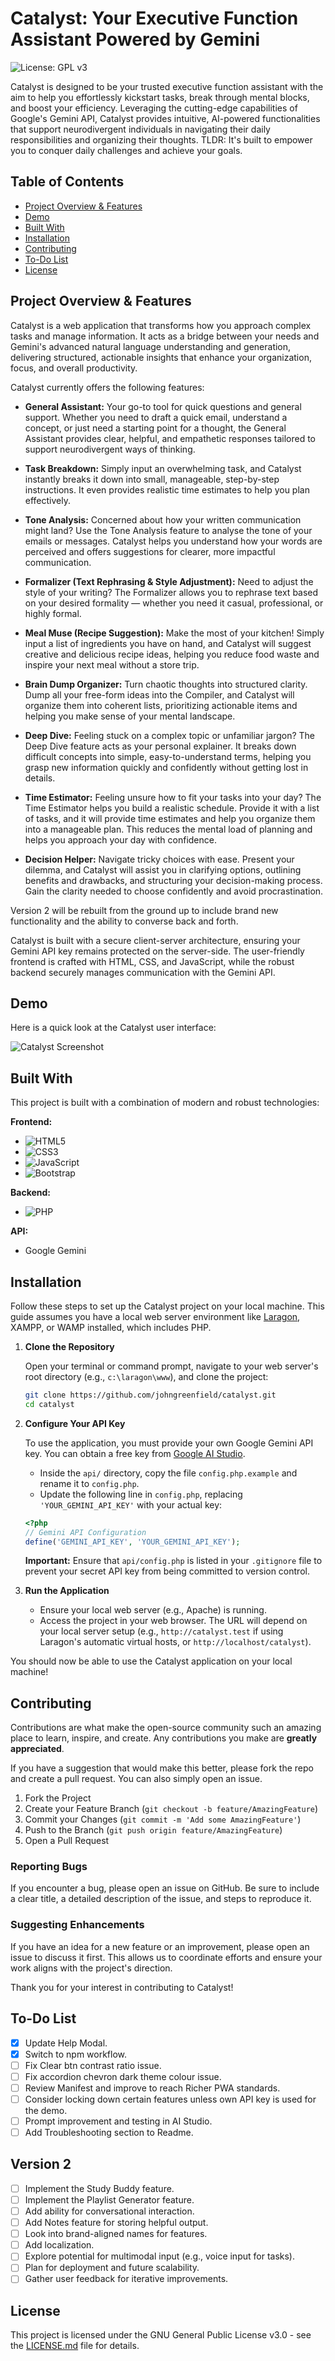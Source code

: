 # Catalyst: Your Executive Function Assistant Powered by Gemini

![License: GPL v3](https://img.shields.io/badge/License-GPLv3-blue.svg)

Catalyst is designed to be your trusted executive function assistant with the aim to help you effortlessly kickstart tasks, break through mental blocks, and boost your efficiency. Leveraging the cutting-edge capabilities of Google's Gemini API, Catalyst provides intuitive, AI-powered functionalities that support neurodivergent individuals in navigating their daily responsibilities and organizing their thoughts. TLDR: It's built to empower you to conquer daily challenges and achieve your goals.

## Table of Contents

- [Project Overview & Features](#project-overview--features)
- [Demo](#demo)
- [Built With](#built-with)
- [Installation](#installation)
- [Contributing](#contributing)
- [To-Do List](#to-do-list)
- [License](#license)

## Project Overview & Features

Catalyst is a web application that transforms how you approach complex tasks and manage information. It acts as a bridge between your needs and Gemini's advanced natural language understanding and generation, delivering structured, actionable insights that enhance your organization, focus, and overall productivity.

Catalyst currently offers the following features:

- **General Assistant:** Your go-to tool for quick questions and general support. Whether you need to draft a quick email, understand a concept, or just need a starting point for a thought, the General Assistant provides clear, helpful, and empathetic responses tailored to support neurodivergent ways of thinking.

- **Task Breakdown:** Simply input an overwhelming task, and Catalyst instantly breaks it down into small, manageable, step-by-step instructions. It even provides realistic time estimates to help you plan effectively.

- **Tone Analysis:** Concerned about how your written communication might land? Use the Tone Analysis feature to analyse the tone of your emails or messages. Catalyst helps you understand how your words are perceived and offers suggestions for clearer, more impactful communication.

- **Formalizer (Text Rephrasing & Style Adjustment):** Need to adjust the style of your writing? The Formalizer allows you to rephrase text based on your desired formality — whether you need it casual, professional, or highly formal.

- **Meal Muse (Recipe Suggestion):** Make the most of your kitchen! Simply input a list of ingredients you have on hand, and Catalyst will suggest creative and delicious recipe ideas, helping you reduce food waste and inspire your next meal without a store trip.

- **Brain Dump Organizer:** Turn chaotic thoughts into structured clarity. Dump all your free-form ideas into the Compiler, and Catalyst will organize them into coherent lists, prioritizing actionable items and helping you make sense of your mental landscape.

- **Deep Dive:** Feeling stuck on a complex topic or unfamiliar jargon? The Deep Dive feature acts as your personal explainer. It breaks down difficult concepts into simple, easy-to-understand terms, helping you grasp new information quickly and confidently without getting lost in details.

- **Time Estimator:** Feeling unsure how to fit your tasks into your day? The Time Estimator helps you build a realistic schedule. Provide it with a list of tasks, and it will provide time estimates and help you organize them into a manageable plan. This reduces the mental load of planning and helps you approach your day with confidence.

- **Decision Helper:** Navigate tricky choices with ease. Present your dilemma, and Catalyst will assist you in clarifying options, outlining benefits and drawbacks, and structuring your decision-making process. Gain the clarity needed to choose confidently and avoid procrastination.

Version 2 will be rebuilt from the ground up to include brand new functionality and the ability to converse back and forth.

Catalyst is built with a secure client-server architecture, ensuring your Gemini API key remains protected on the server-side. The user-friendly frontend is crafted with HTML, CSS, and JavaScript, while the robust backend securely manages communication with the Gemini API.

## Demo

Here is a quick look at the Catalyst user interface:

![Catalyst Screenshot](./assets/img/screenshot.png)

## Built With

This project is built with a combination of modern and robust technologies:

**Frontend:**
*   ![HTML5](https://img.shields.io/badge/html5-%23E34F26.svg?style=for-the-badge&logo=html5&logoColor=white)
*   ![CSS3](https://img.shields.io/badge/css3-%231572B6.svg?style=for-the-badge&logo=css3&logoColor=white)
*   ![JavaScript](https://img.shields.io/badge/javascript-%23323330.svg?style=for-the-badge&logo=javascript&logoColor=%23F7DF1E)
*   ![Bootstrap](https://img.shields.io/badge/bootstrap-%238511FA.svg?style=for-the-badge&logo=bootstrap&logoColor=white)

**Backend:**
*   ![PHP](https://img.shields.io/badge/php-%23777BB4.svg?style=for-the-badge&logo=php&logoColor=white)

**API:**
*   Google Gemini

## Installation

Follow these steps to set up the Catalyst project on your local machine. This guide assumes you have a local web server environment like [Laragon](https://laragon.org/), XAMPP, or WAMP installed, which includes PHP.

1.  **Clone the Repository**

    Open your terminal or command prompt, navigate to your web server's root directory (e.g., `c:\laragon\www`), and clone the project:

    ```bash
    git clone https://github.com/johngreenfield/catalyst.git
    cd catalyst
    ```

2.  **Configure Your API Key**

    To use the application, you must provide your own Google Gemini API key. You can obtain a free key from [Google AI Studio](https://aistudio.google.com/).

    - Inside the `api/` directory, copy the file `config.php.example` and rename it to `config.php`.
    - Update the following line in `config.php`, replacing `'YOUR_GEMINI_API_KEY'` with your actual key:

    ```php
    <?php
    // Gemini API Configuration
    define('GEMINI_API_KEY', 'YOUR_GEMINI_API_KEY');
    ```
    **Important:** Ensure that `api/config.php` is listed in your `.gitignore` file to prevent your secret API key from being committed to version control.

3.  **Run the Application**

    - Ensure your local web server (e.g., Apache) is running.
    - Access the project in your web browser. The URL will depend on your local server setup (e.g., `http://catalyst.test` if using Laragon's automatic virtual hosts, or `http://localhost/catalyst`).

You should now be able to use the Catalyst application on your local machine!

## Contributing

Contributions are what make the open-source community such an amazing place to learn, inspire, and create. Any contributions you make are **greatly appreciated**.

If you have a suggestion that would make this better, please fork the repo and create a pull request. You can also simply open an issue.

1.  Fork the Project
2.  Create your Feature Branch (`git checkout -b feature/AmazingFeature`)
3.  Commit your Changes (`git commit -m 'Add some AmazingFeature'`)
4.  Push to the Branch (`git push origin feature/AmazingFeature`)
5.  Open a Pull Request

### Reporting Bugs

If you encounter a bug, please open an issue on GitHub. Be sure to include a clear title, a detailed description of the issue, and steps to reproduce it.

### Suggesting Enhancements

If you have an idea for a new feature or an improvement, please open an issue to discuss it first. This allows us to coordinate efforts and ensure your work aligns with the project's direction.

Thank you for your interest in contributing to Catalyst!

## To-Do List
- [X] Update Help Modal.
- [X] Switch to npm workflow.
- [ ] Fix Clear btn contrast ratio issue.
- [ ] Fix accordion chevron dark theme colour issue.
- [ ] Review Manifest and improve to reach Richer PWA standards.
- [ ] Consider locking down certain features unless own API key is used for the demo.
- [ ] Prompt improvement and testing in AI Studio.
- [ ] Add Troubleshooting section to Readme.

## Version 2
- [ ] Implement the Study Buddy feature.
- [ ] Implement the Playlist Generator feature.
- [ ] Add ability for conversational interaction.
- [ ] Add Notes feature for storing helpful output.
- [ ] Look into brand-aligned names for features.
- [ ] Add localization.
- [ ] Explore potential for multimodal input (e.g., voice input for tasks).
- [ ] Plan for deployment and future scalability.
- [ ] Gather user feedback for iterative improvements.

## License

This project is licensed under the GNU General Public License v3.0 - see the [LICENSE.md](LICENSE.md) file for details.